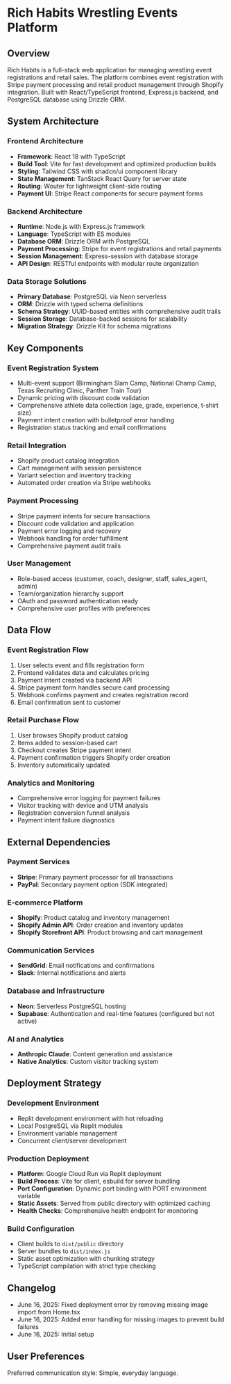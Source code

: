 # Rich Habits Wrestling Events Platform

## Overview

Rich Habits is a full-stack web application for managing wrestling event registrations and retail sales. The platform combines event registration with Stripe payment processing and retail product management through Shopify integration. Built with React/TypeScript frontend, Express.js backend, and PostgreSQL database using Drizzle ORM.

## System Architecture

### Frontend Architecture
- **Framework**: React 18 with TypeScript
- **Build Tool**: Vite for fast development and optimized production builds
- **Styling**: Tailwind CSS with shadcn/ui component library
- **State Management**: TanStack React Query for server state
- **Routing**: Wouter for lightweight client-side routing
- **Payment UI**: Stripe React components for secure payment forms

### Backend Architecture
- **Runtime**: Node.js with Express.js framework
- **Language**: TypeScript with ES modules
- **Database ORM**: Drizzle ORM with PostgreSQL
- **Payment Processing**: Stripe for event registrations and retail payments
- **Session Management**: Express-session with database storage
- **API Design**: RESTful endpoints with modular route organization

### Data Storage Solutions
- **Primary Database**: PostgreSQL via Neon serverless
- **ORM**: Drizzle with typed schema definitions
- **Schema Strategy**: UUID-based entities with comprehensive audit trails
- **Session Storage**: Database-backed sessions for scalability
- **Migration Strategy**: Drizzle Kit for schema migrations

## Key Components

### Event Registration System
- Multi-event support (Birmingham Slam Camp, National Champ Camp, Texas Recruiting Clinic, Panther Train Tour)
- Dynamic pricing with discount code validation
- Comprehensive athlete data collection (age, grade, experience, t-shirt size)
- Payment intent creation with bulletproof error handling
- Registration status tracking and email confirmations

### Retail Integration
- Shopify product catalog integration
- Cart management with session persistence
- Variant selection and inventory tracking
- Automated order creation via Stripe webhooks

### Payment Processing
- Stripe payment intents for secure transactions
- Discount code validation and application
- Payment error logging and recovery
- Webhook handling for order fulfillment
- Comprehensive payment audit trails

### User Management
- Role-based access (customer, coach, designer, staff, sales_agent, admin)
- Team/organization hierarchy support
- OAuth and password authentication ready
- Comprehensive user profiles with preferences

## Data Flow

### Event Registration Flow
1. User selects event and fills registration form
2. Frontend validates data and calculates pricing
3. Payment intent created via backend API
4. Stripe payment form handles secure card processing
5. Webhook confirms payment and creates registration record
6. Email confirmation sent to customer

### Retail Purchase Flow
1. User browses Shopify product catalog
2. Items added to session-based cart
3. Checkout creates Stripe payment intent
4. Payment confirmation triggers Shopify order creation
5. Inventory automatically updated

### Analytics and Monitoring
- Comprehensive error logging for payment failures
- Visitor tracking with device and UTM analysis
- Registration conversion funnel analysis
- Payment intent failure diagnostics

## External Dependencies

### Payment Services
- **Stripe**: Primary payment processor for all transactions
- **PayPal**: Secondary payment option (SDK integrated)

### E-commerce Platform
- **Shopify**: Product catalog and inventory management
- **Shopify Admin API**: Order creation and inventory updates
- **Shopify Storefront API**: Product browsing and cart management

### Communication Services
- **SendGrid**: Email notifications and confirmations
- **Slack**: Internal notifications and alerts

### Database and Infrastructure
- **Neon**: Serverless PostgreSQL hosting
- **Supabase**: Authentication and real-time features (configured but not active)

### AI and Analytics
- **Anthropic Claude**: Content generation and assistance
- **Native Analytics**: Custom visitor tracking system

## Deployment Strategy

### Development Environment
- Replit development environment with hot reloading
- Local PostgreSQL via Replit modules
- Environment variable management
- Concurrent client/server development

### Production Deployment
- **Platform**: Google Cloud Run via Replit deployment
- **Build Process**: Vite for client, esbuild for server bundling
- **Port Configuration**: Dynamic port binding with PORT environment variable
- **Static Assets**: Served from public directory with optimized caching
- **Health Checks**: Comprehensive health endpoint for monitoring

### Build Configuration
- Client builds to `dist/public` directory
- Server bundles to `dist/index.js`
- Static asset optimization with chunking strategy
- TypeScript compilation with strict type checking

## Changelog
- June 16, 2025: Fixed deployment error by removing missing image import from Home.tsx
- June 16, 2025: Added error handling for missing images to prevent build failures
- June 16, 2025: Initial setup

## User Preferences

Preferred communication style: Simple, everyday language.